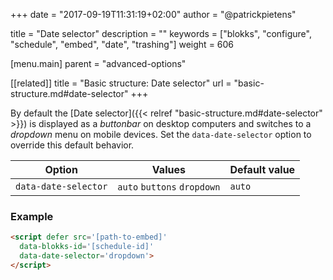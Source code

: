 +++
date            = "2017-09-19T11:31:19+02:00"
author          = "@patrickpietens"

title           = "Date selector"
description     = ""
keywords        = ["blokks", "configure", "schedule", "embed", "date", "trashing"]
weight          = 606

[menu.main]
parent          = "advanced-options"

[[related]]
title = "Basic structure: Date selector"
url = "basic-structure.md#date-selector"
+++

By default the [Date selector]({{< relref "basic-structure.md#date-selector" >}}) is displayed as a *buttonbar* on desktop computers and switches to a *dropdown* menu on mobile devices. Set the `data-date-selector` option to override this default behavior.

| Option | Values | Default value |
|--------|--------|---------------|
| `data-date-selector` | `auto` `buttons` `dropdown` | `auto` |

### Example

```html
<script	defer src='[path-to-embed]'
  data-blokks-id='[schedule-id]'
  data-date-selector='dropdown'>
</script>
```